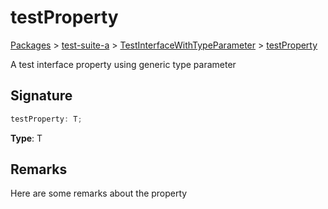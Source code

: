 # testProperty

[Packages](/) > [test-suite-a](/test-suite-a/) > [TestInterfaceWithTypeParameter](/test-suite-a/testinterfacewithtypeparameter-interface/) > [testProperty](/test-suite-a/testinterfacewithtypeparameter-interface/testproperty-propertysignature)

A test interface property using generic type parameter

<a id="testproperty-signature"></a>

## Signature

```typescript
testProperty: T;
```

**Type**: T

<a id="testproperty-remarks"></a>

## Remarks

Here are some remarks about the property
